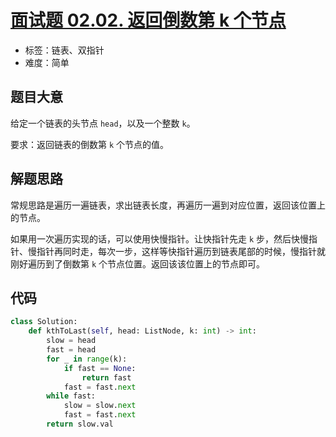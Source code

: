 # [面试题 02.02. 返回倒数第 k 个节点](https://leetcode.cn/problems/kth-node-from-end-of-list-lcci/)

- 标签：链表、双指针
- 难度：简单

## 题目大意

给定一个链表的头节点 `head`，以及一个整数 `k`。

要求：返回链表的倒数第 `k` 个节点的值。

## 解题思路

常规思路是遍历一遍链表，求出链表长度，再遍历一遍到对应位置，返回该位置上的节点。

如果用一次遍历实现的话，可以使用快慢指针。让快指针先走 `k` 步，然后快慢指针、慢指针再同时走，每次一步，这样等快指针遍历到链表尾部的时候，慢指针就刚好遍历到了倒数第 `k` 个节点位置。返回该该位置上的节点即可。

## 代码

```python
class Solution:
    def kthToLast(self, head: ListNode, k: int) -> int:
        slow = head
        fast = head
        for _ in range(k):
            if fast == None:
                return fast
            fast = fast.next
        while fast:
            slow = slow.next
            fast = fast.next
        return slow.val
```

